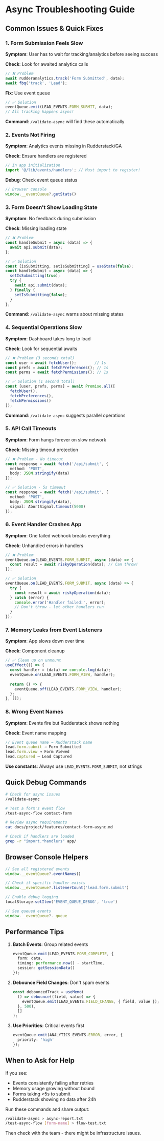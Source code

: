 # Async Troubleshooting Guide

## Common Issues & Quick Fixes

### 1. Form Submission Feels Slow

**Symptom**: User has to wait for tracking/analytics before seeing success

**Check**: Look for awaited analytics calls
```typescript
// ❌ Problem
await rudderanalytics.track('Form Submitted', data);
await fbq('track', 'Lead');
```

**Fix**: Use event queue
```typescript
// ✅ Solution
eventQueue.emit(LEAD_EVENTS.FORM_SUBMIT, data);
// All tracking happens async!
```

**Command**: `/validate-async` will find these automatically

### 2. Events Not Firing

**Symptom**: Analytics events missing in Rudderstack/GA

**Check**: Ensure handlers are registered
```typescript
// In app initialization
import '@/lib/events/handlers'; // Must import to register!
```

**Debug**: Check event queue status
```javascript
// Browser console
window.__eventQueue?.getStats()
```

### 3. Form Doesn't Show Loading State

**Symptom**: No feedback during submission

**Check**: Missing loading state
```typescript
// ❌ Problem
const handleSubmit = async (data) => {
  await api.submit(data);
};

// ✅ Solution  
const [isSubmitting, setIsSubmitting] = useState(false);
const handleSubmit = async (data) => {
  setIsSubmitting(true);
  try {
    await api.submit(data);
  } finally {
    setIsSubmitting(false);
  }
};
```

**Command**: `/validate-async` warns about missing states

### 4. Sequential Operations Slow

**Symptom**: Dashboard takes long to load

**Check**: Look for sequential awaits
```typescript
// ❌ Problem (3 seconds total)
const user = await fetchUser();        // 1s
const prefs = await fetchPreferences(); // 1s  
const perms = await fetchPermissions(); // 1s

// ✅ Solution (1 second total)
const [user, prefs, perms] = await Promise.all([
  fetchUser(),
  fetchPreferences(),
  fetchPermissions()
]);
```

**Command**: `/validate-async` suggests parallel operations

### 5. API Call Timeouts

**Symptom**: Form hangs forever on slow network

**Check**: Missing timeout protection
```typescript
// ❌ Problem - No timeout
const response = await fetch('/api/submit', {
  method: 'POST',
  body: JSON.stringify(data)
});

// ✅ Solution - 5s timeout
const response = await fetch('/api/submit', {
  method: 'POST',
  body: JSON.stringify(data),
  signal: AbortSignal.timeout(5000)
});
```

### 6. Event Handler Crashes App

**Symptom**: One failed webhook breaks everything

**Check**: Unhandled errors in handlers
```typescript
// ❌ Problem
eventQueue.on(LEAD_EVENTS.FORM_SUBMIT, async (data) => {
  const result = await riskyOperation(data); // Can throw!
});

// ✅ Solution
eventQueue.on(LEAD_EVENTS.FORM_SUBMIT, async (data) => {
  try {
    const result = await riskyOperation(data);
  } catch (error) {
    console.error('Handler failed:', error);
    // Don't throw - let other handlers run
  }
});
```

### 7. Memory Leaks from Event Listeners

**Symptom**: App slows down over time

**Check**: Component cleanup
```typescript
// ✅ Clean up on unmount
useEffect(() => {
  const handler = (data) => console.log(data);
  eventQueue.on(LEAD_EVENTS.FORM_VIEW, handler);
  
  return () => {
    eventQueue.off(LEAD_EVENTS.FORM_VIEW, handler);
  };
}, []);
```

### 8. Wrong Event Names

**Symptom**: Events fire but Rudderstack shows nothing

**Check**: Event name mapping
```typescript
// Event queue name → Rudderstack name
lead.form.submit → Form Submitted
lead.form.view → Form Viewed
lead.captured → Lead Captured
```

**Use constants**: Always use `LEAD_EVENTS.FORM_SUBMIT`, not strings

## Quick Debug Commands

```bash
# Check for async issues
/validate-async

# Test a form's event flow
/test-async-flow contact-form

# Review async requirements
cat docs/project/features/contact-form-async.md

# Check if handlers are loaded
grep -r "import.*handlers" app/
```

## Browser Console Helpers

```javascript
// See all registered events
window.__eventQueue?.eventNames()

// Check if specific handler exists
window.__eventQueue?.listenerCount('lead.form.submit')

// Enable debug logging
localStorage.setItem('EVENT_QUEUE_DEBUG', 'true')

// See queued events
window.__eventQueue?._queue
```

## Performance Tips

1. **Batch Events**: Group related events
   ```typescript
   eventQueue.emit(LEAD_EVENTS.FORM_COMPLETE, {
     form: data,
     timing: performance.now() - startTime,
     session: getSessionData()
   });
   ```

2. **Debounce Field Changes**: Don't spam events
   ```typescript
   const debouncedTrack = useMemo(
     () => debounce((field, value) => {
       eventQueue.emit(LEAD_EVENTS.FIELD_CHANGE, { field, value });
     }, 500),
     []
   );
   ```

3. **Use Priorities**: Critical events first
   ```typescript
   eventQueue.emit(ANALYTICS_EVENTS.ERROR, error, {
     priority: 'high'
   });
   ```

## When to Ask for Help

If you see:
- Events consistently failing after retries
- Memory usage growing without bound
- Forms taking >5s to submit
- Rudderstack showing no data after 24h

Run these commands and share output:
```bash
/validate-async > async-report.txt
/test-async-flow [form-name] > flow-test.txt
```

Then check with the team - there might be infrastructure issues.
